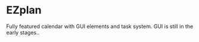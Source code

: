 # EZplan
Fully featured calendar with GUI elements and task system.
GUI is still in the early stages..
  
